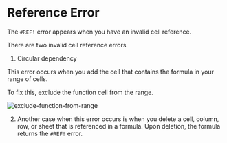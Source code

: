 ﻿# Reference Error

The `#REF!` error appears when you have an invalid cell reference.

There are two invalid cell reference errors

1. Circular dependency

This error occurs when you add the cell that contains the formula in your range of cells.

To fix this, exclude the function cell from the range.

![exclude-function-from-range](https://img.enkipro.com/e28a2108f806ad0dca4ed7ee8a2da3a7.gif)

2. Another case when this error occurs is when you delete a cell, column, row, or sheet that is referenced in a formula. Upon deletion, the formula returns the `#REF!` error.